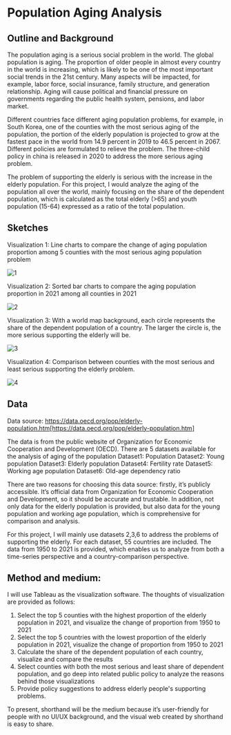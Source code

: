 # Population Aging Analysis

## Outline and Background
The population aging is a serious social problem in the world. 
The global population is aging. The proportion of older people in almost every country in the world is increasing, which is likely to be one of the most important social trends in the 21st century. Many aspects will be impacted, for example, labor force, social insurance, family structure, and generation relationship. Aging will cause political and financial pressure on governments regarding the public health system, pensions, and labor market.

Different countries face different aging population problems, for example, in South Korea, one of the counties with the most serious aging of the population, the portion of the elderly population is projected to grow at the fastest pace in the world from 14.9 percent in 2019 to 46.5 percent in 2067. 
Different policies are formulated to relieve the problem. The three-child policy in china is released in 2020 to address the more serious aging problem.

The problem of supporting the elderly is serious with the increase in the elderly population. For this project, I would analyze the aging of the population all over the world, mainly focusing on the share of the dependent population, which is calculated as the total elderly (>65) and youth population (15-64) expressed as a ratio of the total population.


## Sketches
Visualization 1: Line charts to compare the change of aging population proportion among 5 counties with the most serious aging population problem

![1](https://user-images.githubusercontent.com/100049171/192169170-30128a4e-dc63-4df9-b98c-6c94d1e8140e.jpeg)

Visualization 2: Sorted bar charts to compare the aging population proportion in 2021 among all counties in 2021

![2](https://user-images.githubusercontent.com/100049171/192169222-f40e0fea-3abd-4820-9477-b3caefea3ac9.jpeg)

Visualization 3: With a world map background, each circle represents the share of the dependent population of a country. The larger the circle is, the more serious supporting the elderly will be.

![3](https://user-images.githubusercontent.com/100049171/192169240-3a3aa015-f3e7-468d-ae4d-53af2c34af8c.jpeg)


Visualization 4: Comparison between counties with the most serious and least serious supporting the elderly problem.

![4](https://user-images.githubusercontent.com/100049171/192169260-39aecc85-ce68-43d8-9932-2b64d79de0a8.jpeg)

## Data
Data source: https://data.oecd.org/pop/elderly-population.htm[https://data.oecd.org/pop/elderly-population.htm]

The data is from the public website of Organization for Economic Cooperation and Development (OECD). There are 5 datasets available for the analysis of aging of the population
Dataset1: Population
Dataset2: Young population
Dataset3: Elderly population
Dataset4: Fertility rate
Dataset5: Working age population
Dataset6: Old-age dependency ratio

There are two reasons for choosing this data source: firstly, it’s publicly accessible. It’s official data from Organization for Economic Cooperation and Development, so it should be accurate and trustable. In addition, not only data for the elderly population is provided, but also data for the young population and working age population, which is comprehensive for comparison and analysis. 

For this project, I will mainly use datasets 2,3,6 to address the problems of supporting the elderly. For each dataset, 55 countries are included. The data from 1950 to 2021 is provided, which enables us to analyze from both a time-series perspective and a country-comparison perspective. 


## Method and medium:
I will use Tableau as the visualization software. The thoughts of visualization are provided as follows:
1.	Select the top 5 counties with the highest proportion of the elderly population in 2021, and visualize the change of proportion from 1950 to 2021
2.	Select the top 5 countries with the lowest proportion of the elderly population in 2021, visualize the change of proportion from 1950 to 2021
3.	Calculate the share of the dependent population of each country, visualize and compare the results
4.	Select counties with both the most serious and least share of dependent population, and go deep into related public policy to analyze the reasons behind those visualizations
5.	Provide policy suggestions to address elderly people's supporting problems.

To present, shorthand will be the medium because it’s user-friendly for people with no UI/UX background, and the visual web created by shorthand is easy to share.





 

